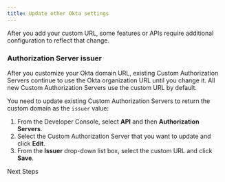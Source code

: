 ```yaml
---
title: Update other Okta settings
---
```

After you add your custom URL, some features or APIs require additional configuration to reflect that change.

### Authorization Server issuer

After you customize your Okta domain URL, existing Custom Authorization Servers continue to use the Okta organization URL until you change it. All new Custom Authorization Servers use the custom URL by default.

You need to update existing Custom Authorization Servers to return the custom domain as the `issuer` value:

1. From the Developer Console, select **API** and then **Authorization Servers**. 
2. Select the Custom Authorization Server that you want to update and click **Edit**.
3. From the **Issuer** drop-down list box, select the custom URL and click **Save**.

<NextSectionLink>Next Steps</NextSectionLink>
